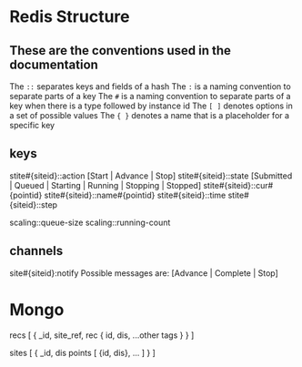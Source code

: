 
# Redis Structure

## These are the conventions used in the documentation 

The ```::``` separates keys and fields of a hash
The ```:``` is a naming convention to separate parts of a key
The ```#``` is a naming convention to separate parts of a key when there is a type followed by instance id
The ```[ ]``` denotes options in a set of possible values
The ```{ }``` denotes a name that is a placeholder for a specific key

## keys

stite#{siteid}::action [Start | Advance | Stop]
stite#{siteid}::state [Submitted | Queued | Starting | Running | Stopping | Stopped]
stite#{siteid}::cur#{pointid}
stite#{siteid}::name#{pointid}
stite#{siteid}::time
stite#{siteid}::step

scaling::queue-size
scaling::running-count

## channels

site#{siteid}:notify
Possible messages are: [Advance | Complete | Stop]

# Mongo 

recs [
  {
    _id,
    site_ref,
    rec {
      id,
      dis,
      ...other tags
    }
  }
]

sites [
  {
    _id,
    dis
    points [
      {id, dis},
      ...
    ]
  }
]


